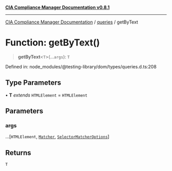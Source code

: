 [**CIA Compliance Manager Documentation v0.8.1**](../../../README.md)

***

[CIA Compliance Manager Documentation](../../../globals.md) / [queries](../README.md) / getByText

# Function: getByText()

> **getByText**\<`T`\>(...`args`): `T`

Defined in: node\_modules/@testing-library/dom/types/queries.d.ts:208

## Type Parameters

• **T** *extends* `HTMLElement` = `HTMLElement`

## Parameters

### args

...\[`HTMLElement`, [`Matcher`](../../../type-aliases/Matcher.md), [`SelectorMatcherOptions`](../../queryHelpers/interfaces/SelectorMatcherOptions.md)\]

## Returns

`T`
